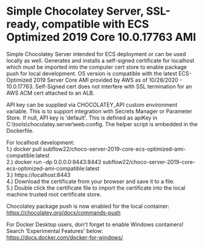 # Simple Chocolatey Server, SSL-ready, compatible with ECS Optimized 2019 Core 10.0.17763 AMI

Simple Chocolatey Server intended for ECS deployment or can be used locally as well.  Generates and installs a self-signed certificate for localhost which must be imported into the computer cert store to enable package push for local development.  OS version is compatible with the latest ECS-Optimized 2019 Server Core AMI provided by AWS as of 10/28/2020 - 10.0.17763.  Self-Signed cert does not interfere with SSL termination for an AWS ACM cert attached to an ALB.

API key can be supplied via CHOCOLATEY_API custom environment variable.  This is to support integration with Secrets Manager or Parameter Store.  If null, API key is 'default'.  This is defined as apiKey in C:\tools\chocolatey.server\web.config.  The helper script is embedded in the Dockerfile.

For localhost development: \
1.) docker pull subflow22/choco-server-2019-core-ecs-optimized-ami-compatible:latest \
2.) docker run -dp 0.0.0.0:8443:8443 subflow22/choco-server-2019-core-ecs-optimized-ami-compatible:latest \
3.) https://localhost:8443 \
4.) Download the certificate from your browser and save it to a file. \
5.) Double click the certificate file to import the certificate into the local machine trusted root certificate store.

Chocolatey package push is now enabled for the local container: \
https://chocolatey.org/docs/commands-push 

For Docker Desktop users, don't forget to enable Windows containers! \
Search 'Experimental Features' below: \
https://docs.docker.com/docker-for-windows/
